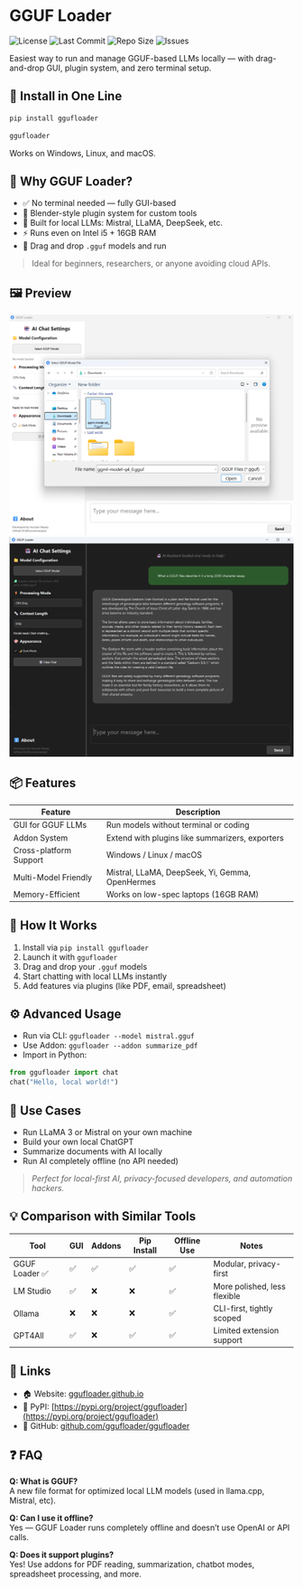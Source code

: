 # GGUF Loader
![License](https://img.shields.io/github/license/ggufloader/gguf-loader)
![Last Commit](https://img.shields.io/github/last-commit/ggufloader/gguf-loader)
![Repo Size](https://img.shields.io/github/repo-size/ggufloader/gguf-loader)
![Issues](https://img.shields.io/github/issues/ggufloader/gguf-loader)

Easiest way to run and manage GGUF-based LLMs locally — with drag-and-drop GUI, plugin system, and zero terminal setup.

## 🚀 Install in One Line

```bash
pip install ggufloader
```

```bash
ggufloader
```

Works on Windows, Linux, and macOS.

## 🌟 Why GGUF Loader?

- ✅ No terminal needed — fully GUI-based  
- 🔌 Blender-style plugin system for custom tools  
- 🧠 Built for local LLMs: Mistral, LLaMA, DeepSeek, etc.  
- ⚡ Runs even on Intel i5 + 16GB RAM  
- 📁 Drag and drop `.gguf` models and run  

> Ideal for beginners, researchers, or anyone avoiding cloud APIs.

## 🖼️ Preview
![Image 1](https://raw.githubusercontent.com/GGUFloader/gguf-loader/main/1.png)  
![Image 2](https://raw.githubusercontent.com/GGUFloader/gguf-loader/main/2.png)

## 📦 Features

| Feature                 | Description                                     |
|------------------------|-------------------------------------------------|
| GUI for GGUF LLMs      | Run models without terminal or coding          |
| Addon System           | Extend with plugins like summarizers, exporters |
| Cross-platform Support | Windows / Linux / macOS                        |
| Multi-Model Friendly   | Mistral, LLaMA, DeepSeek, Yi, Gemma, OpenHermes |
| Memory-Efficient       | Works on low-spec laptops (16GB RAM)           |

## 📘 How It Works

1. Install via `pip install ggufloader`  
2. Launch it with `ggufloader`  
3. Drag and drop your `.gguf` models  
4. Start chatting with local LLMs instantly  
5. Add features via plugins (like PDF, email, spreadsheet)

## ⚙️ Advanced Usage

- Run via CLI: `ggufloader --model mistral.gguf`  
- Use Addon: `ggufloader --addon summarize_pdf`  
- Import in Python:

```python
from ggufloader import chat
chat("Hello, local world!")
```

## 🧠 Use Cases

- Run LLaMA 3 or Mistral on your own machine  
- Build your own local ChatGPT  
- Summarize documents with AI locally  
- Run AI completely offline (no API needed)

> *Perfect for local-first AI, privacy-focused developers, and automation hackers.*

## 💡 Comparison with Similar Tools

| Tool           | GUI | Addons | Pip Install | Offline Use | Notes                          |
|----------------|-----|--------|-------------|-------------|-------------------------------|
| GGUF Loader ✅  | ✅  | ✅     | ✅          | ✅          | Modular, privacy-first         |
| LM Studio      | ✅  | ❌     | ❌          | ✅          | More polished, less flexible   |
| Ollama         | ❌  | ❌     | ❌          | ✅          | CLI-first, tightly scoped      |
| GPT4All        | ✅  | ❌     | ✅          | ✅          | Limited extension support      |

## 📎 Links

- 🏠 Website: [ggufloader.github.io](https://ggufloader.github.io)  
- 🧪 PyPI: [https://pypi.org/project/ggufloader](https://pypi.org/project/ggufloader)
- 📂 GitHub: [github.com/ggufloader/ggufloader](https://github.com/ggufloader/ggufloader)

## ❓ FAQ

**Q: What is GGUF?**  
A new file format for optimized local LLM models (used in llama.cpp, Mistral, etc).

**Q: Can I use it offline?**  
Yes — GGUF Loader runs completely offline and doesn’t use OpenAI or API calls.

**Q: Does it support plugins?**  
Yes! Use addons for PDF reading, summarization, chatbot modes, spreadsheet processing, and more.

